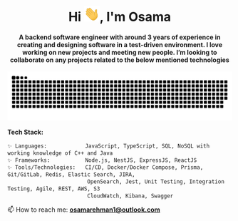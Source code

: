 

<div align="center">
<h1 align="center">Hi <img width="35" src="https://github.com/1999AZZAR/1999AZZAR/blob/main/resources/img/waving.gif">, I'm Osama</h1>
<h4 align="center">A backend software engineer with around 3 years of experience in creating and designing software in a test-driven
environment. I love working on new projects and meeting new people. I’m looking to collaborate on any projects related to the below mentioned technologies</h4>
</div>

<div align="center">
  <img  src="https://github.com/osaaama01/osaaama01/blob/main/grid-snake.svg"
       alt="snake" /></a>
</div>

**Tech Stack:**

    ✨ Languages:            JavaScript, TypeScript, SQL, NoSQL with working knowledge of C++ and Java
    ✨ Frameworks:           Node.js, NestJS, ExpressJS, ReactJS
    ✨ Tools/Technologies:   CI/CD, Docker/Docker Compose, Prisma, Git/GitLab, Redis, Elastic Search, JIRA,
                             OpenSearch, Jest, Unit Testing, Integration Testing, Agile, REST, AWS, S3
                             CloudWatch, Kibana, Swagger

📫 How to reach me: **osamarehman1@outlook.com**
